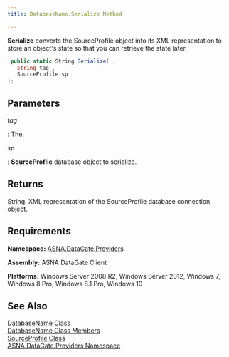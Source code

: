 ```yaml
---
title: DatabaseName.Serialize Method

---
```


**Serialize** converts the SourceProfile object into its XML representation to store an object's state so that you can retrieve the state later.


```cs
 public static String Serialize( ,
   string tag ,
   SourceProfile sp
);
```

## Parameters



 *tag* 

: The. 

 *sp* 

: 
 **SourceProfile**  database object to serialize.
							


## Returns

String. XML representation of the SourceProfile database connection object.
## Requirements

**Namespace:** [ ASNA.DataGate.Providers](datagate-providers-namespace.html) 

**Assembly:** ASNA DataGate Client

**Platforms:** Windows Server 2008 R2, Windows Server 2012, Windows 7, Windows 8 Pro, Windows 8.1 Pro, Windows 10
## See Also


[DatabaseName Class](database-name-class.html)
      <br />
[DatabaseName Class Members](database-name-members.html)
      <br />
[SourceProfile Class](source-profile-class.html)
      <br />
[ASNA.DataGate.Providers Namespace](datagate-providers-namespace.html)

